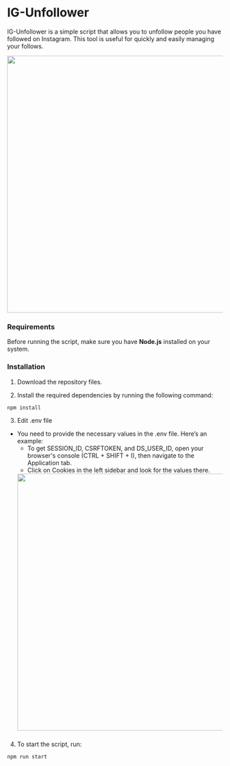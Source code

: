# IG-Unfollower

IG-Unfollower is a simple script that allows you to unfollow people you have followed on Instagram. This tool is useful for quickly and easily managing your follows.

<img src="https://github.com/user-attachments/assets/999cc7bd-8ef4-4880-9c00-988f820e9218" width="600px">

### Requirements

Before running the script, make sure you have **Node.js** installed on your system.

### Installation

1. Download the repository files.

2. Install the required dependencies by running the following command:

```bash
npm install
```

3. Edit .env file
 - You need to provide the necessary values in the .env file. Here’s an example:
   - To get SESSION_ID, CSRFTOKEN, and DS_USER_ID, open your browser's console (CTRL + SHIFT + I), then navigate to the Application tab.
   - Click on Cookies in the left sidebar and look for the values there.
   <img width="24px"> 
   <img src="https://github.com/user-attachments/assets/8b4af065-944e-4b60-a2c6-bca88fed89f5" width="600px">

###
 
4. To start the script, run:

```bash
npm run start
```
